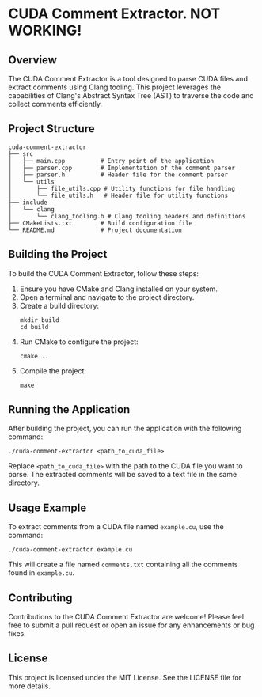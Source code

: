 # CUDA Comment Extractor. NOT WORKING!


## Overview
The CUDA Comment Extractor is a tool designed to parse CUDA files and extract comments using Clang tooling. This project leverages the capabilities of Clang's Abstract Syntax Tree (AST) to traverse the code and collect comments efficiently.

## Project Structure
```
cuda-comment-extractor
├── src
│   ├── main.cpp          # Entry point of the application
│   ├── parser.cpp        # Implementation of the comment parser
│   ├── parser.h          # Header file for the comment parser
│   └── utils
│       ├── file_utils.cpp # Utility functions for file handling
│       └── file_utils.h   # Header file for utility functions
├── include
│   └── clang
│       └── clang_tooling.h # Clang tooling headers and definitions
├── CMakeLists.txt        # Build configuration file
└── README.md             # Project documentation
```

## Building the Project
To build the CUDA Comment Extractor, follow these steps:

1. Ensure you have CMake and Clang installed on your system.
2. Open a terminal and navigate to the project directory.
3. Create a build directory:
   ```
   mkdir build
   cd build
   ```
4. Run CMake to configure the project:
   ```
   cmake ..
   ```
5. Compile the project:
   ```
   make
   ```

## Running the Application
After building the project, you can run the application with the following command:

```
./cuda-comment-extractor <path_to_cuda_file>
```

Replace `<path_to_cuda_file>` with the path to the CUDA file you want to parse. The extracted comments will be saved to a text file in the same directory.

## Usage Example
To extract comments from a CUDA file named `example.cu`, use the command:

```
./cuda-comment-extractor example.cu
```

This will create a file named `comments.txt` containing all the comments found in `example.cu`.

## Contributing
Contributions to the CUDA Comment Extractor are welcome! Please feel free to submit a pull request or open an issue for any enhancements or bug fixes.

## License
This project is licensed under the MIT License. See the LICENSE file for more details.
